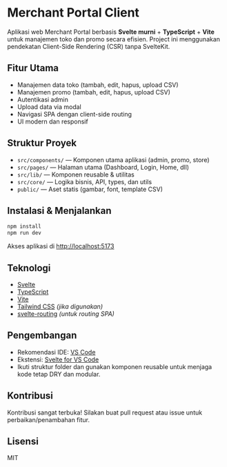 # Merchant Portal Client

Aplikasi web Merchant Portal berbasis **Svelte murni** + **TypeScript** + **Vite** untuk manajemen toko dan promo secara efisien. Project ini menggunakan pendekatan Client-Side Rendering (CSR) tanpa SvelteKit.

## Fitur Utama

- Manajemen data toko (tambah, edit, hapus, upload CSV)
- Manajemen promo (tambah, edit, hapus, upload CSV)
- Autentikasi admin
- Upload data via modal
- Navigasi SPA dengan client-side routing
- UI modern dan responsif

## Struktur Proyek

- `src/components/` — Komponen utama aplikasi (admin, promo, store)
- `src/pages/` — Halaman utama (Dashboard, Login, Home, dll)
- `src/lib/` — Komponen reusable & utilitas
- `src/core/` — Logika bisnis, API, types, dan utils
- `public/` — Aset statis (gambar, font, template CSV)

## Instalasi & Menjalankan

```bash
npm install
npm run dev
```

Akses aplikasi di [http://localhost:5173](http://localhost:5173)

## Teknologi

- [Svelte](https://svelte.dev/)
- [TypeScript](https://www.typescriptlang.org/)
- [Vite](https://vitejs.dev/)
- [Tailwind CSS](https://tailwindcss.com/) _(jika digunakan)_
- [svelte-routing](https://github.com/EmilTholin/svelte-routing) _(untuk routing SPA)_

## Pengembangan

- Rekomendasi IDE: [VS Code](https://code.visualstudio.com/)
- Ekstensi: [Svelte for VS Code](https://marketplace.visualstudio.com/items?itemName=svelte.svelte-vscode)
- Ikuti struktur folder dan gunakan komponen reusable untuk menjaga kode tetap DRY dan modular.

## Kontribusi

Kontribusi sangat terbuka! Silakan buat pull request atau issue untuk perbaikan/penambahan fitur.

## Lisensi

MIT
